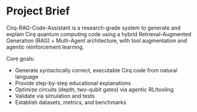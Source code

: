 # Project Brief

Cirq-RAG-Code-Assistant is a research-grade system to generate and explain Cirq quantum computing code using a hybrid Retrieval-Augmented Generation (RAG) + Multi-Agent architecture, with tool augmentation and agentic reinforcement learning.

Core goals:
- Generate syntactically correct, executable Cirq code from natural language
- Provide step-by-step educational explanations
- Optimize circuits (depth, two-qubit gates) via agentic RL/tooling
- Validate via simulation and tests
- Establish datasets, metrics, and benchmarks
